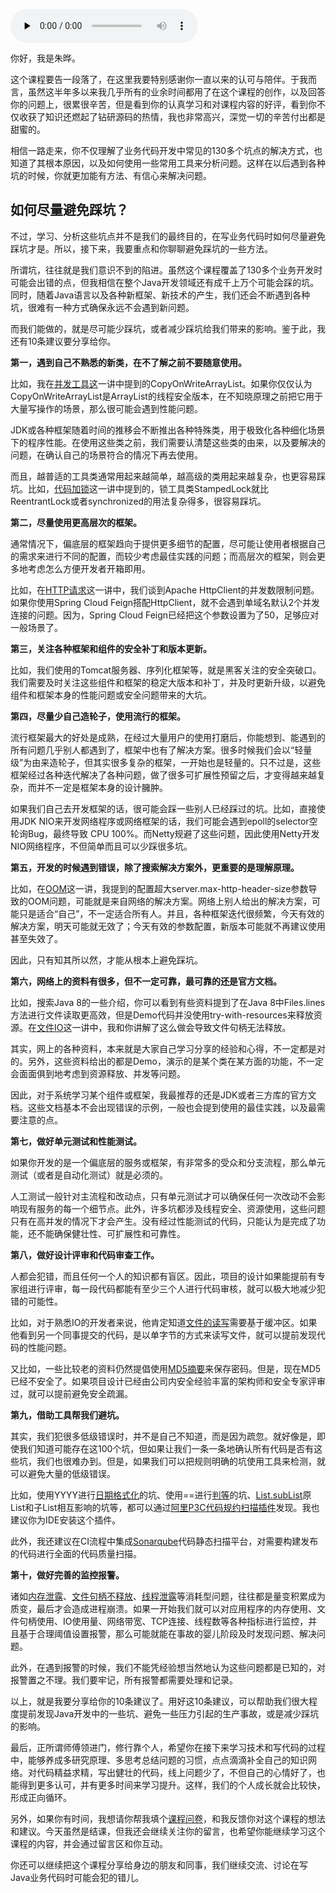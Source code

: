 <audio id="audio" title="结束语 | 写代码时，如何才能尽量避免踩坑？" controls="" preload="none"><source id="mp3" src="https://static001.geekbang.org/resource/audio/d5/03/d588e7fe05c091169ef75ad7c850fc03.mp3"></audio>

你好，我是朱晔。

这个课程要告一段落了，在这里我要特别感谢你一直以来的认可与陪伴。于我而言，虽然这半年多以来我几乎所有的业余时间都用了在这个课程的创作，以及回答你的问题上，很累很辛苦，但是看到你的认真学习和对课程内容的好评，看到你不仅收获了知识还燃起了钻研源码的热情，我也非常高兴，深觉一切的辛苦付出都是甜蜜的。

相信一路走来，你不仅理解了业务代码开发中常见的130多个坑点的解决方式，也知道了其根本原因，以及如何使用一些常用工具来分析问题。这样在以后遇到各种坑的时候，你就更加能有方法、有信心来解决问题。

## 如何尽量避免踩坑？

不过，学习、分析这些坑点并不是我们的最终目的，在写业务代码时如何尽量避免踩坑才是。所以，接下来，我要重点和你聊聊避免踩坑的一些方法。

所谓坑，往往就是我们意识不到的陷进。虽然这个课程覆盖了130多个业务开发时可能会出错的点，但我相信在整个Java开发领域还有成千上万个可能会踩的坑。同时，随着Java语言以及各种新框架、新技术的产生，我们还会不断遇到各种坑，很难有一种方式确保永远不会遇到新问题。

而我们能做的，就是尽可能少踩坑，或者减少踩坑给我们带来的影响。鉴于此，我还有10条建议要分享给你。

**第一，遇到自己不熟悉的新类，在不了解之前不要随意使用。**

比如，我在[并发工具这](https://time.geekbang.org/column/article/209494)一讲中提到的CopyOnWriteArrayList。如果你仅仅认为CopyOnWriteArrayList是ArrayList的线程安全版本，在不知晓原理之前把它用于大量写操作的场景，那么很可能会遇到性能问题。

JDK或各种框架随着时间的推移会不断推出各种特殊类，用于极致化各种细化场景下的程序性能。在使用这些类之前，我们需要认清楚这些类的由来，以及要解决的问题，在确认自己的场景符合的情况下再去使用。

而且，越普适的工具类通常用起来越简单，越高级的类用起来越复杂，也更容易踩坑。比如，[代码加锁](https://time.geekbang.org/column/article/209520)这一讲中提到的，锁工具类StampedLock就比ReentrantLock或者synchronized的用法复杂得多，很容易踩坑。

**第二，尽量使用更高层次的框架。**

通常情况下，偏底层的框架趋向于提供更多细节的配置，尽可能让使用者根据自己的需求来进行不同的配置，而较少考虑最佳实践的问题；而高层次的框架，则会更多地考虑怎么方便开发者开箱即用。

比如，在[HTTP请求](https://time.geekbang.org/column/article/213273)这一讲中，我们谈到Apache HttpClient的并发数限制问题。如果你使用Spring Cloud Feign搭配HttpClient，就不会遇到单域名默认2个并发连接的问题。因为，Spring Cloud Feign已经把这个参数设置为了50，足够应对一般场景了。

**第三，关注各种框架和组件的安全补丁和版本更新。**

比如，我们使用的Tomcat服务器、序列化框架等，就是黑客关注的安全突破口。我们需要及时关注这些组件和框架的稳定大版本和补丁，并及时更新升级，以避免组件和框架本身的性能问题或安全问题带来的大坑。

**第四，尽量少自己造轮子，使用流行的框架。**

流行框架最大的好处是成熟，在经过大量用户的使用打磨后，你能想到、能遇到的所有问题几乎别人都遇到了，框架中也有了解决方案。很多时候我们会以“轻量级”为由来造轮子，但其实很多复杂的框架，一开始也是轻量的。只不过是，这些框架经过各种迭代解决了各种问题，做了很多可扩展性预留之后，才变得越来越复杂，而并不一定是框架本身的设计臃肿。

如果我们自己去开发框架的话，很可能会踩一些别人已经踩过的坑。比如，直接使用JDK NIO来开发网络程序或网络框架的话，我们可能会遇到epoll的selector空轮询Bug，最终导致 CPU 100%。而Netty规避了这些问题，因此使用Netty开发NIO网络程序，不但简单而且可以少踩很多坑。

**第五，开发的时候遇到错误，除了搜索解决方案外，更重要的是理解原理。**

比如，在[OOM](https://time.geekbang.org/column/article/224784)这一讲，我提到的配置超大server.max-http-header-size参数导致的OOM问题，可能就是来自网络的解决方案。网络上别人给出的解决方案，可能只是适合“自己”，不一定适合所有人。并且，各种框架迭代很频繁，今天有效的解决方案，明天可能就无效了；今天有效的参数配置，新版本可能就不再建议使用甚至失效了。

因此，只有知其所以然，才能从根本上避免踩坑。

**第六，网络上的资料有很多，但不一定可靠，最可靠的还是官方文档。**

比如，搜索Java 8的一些介绍，你可以看到有些资料提到了在Java 8中Files.lines方法进行文件读取更高效，但是Demo代码并没使用try-with-resources来释放资源。在[文件IO](https://time.geekbang.org/column/article/223051)这一讲中，我和你讲解了这么做会导致文件句柄无法释放。

其实，网上的各种资料，本来就是大家自己学习分享的经验和心得，不一定都是对的。另外，这些资料给出的都是Demo，演示的是某个类在某方面的功能，不一定会面面俱到地考虑到资源释放、并发等问题。

因此，对于系统学习某个组件或框架，我最推荐的还是JDK或者三方库的官方文档。这些文档基本不会出现错误的示例，一般也会提到使用的最佳实践，以及最需要注意的点。

**第七，做好单元测试和性能测试。**

如果你开发的是一个偏底层的服务或框架，有非常多的受众和分支流程，那么单元测试（或者是自动化测试）就是必须的。

人工测试一般针对主流程和改动点，只有单元测试才可以确保任何一次改动不会影响现有服务的每一个细节点。此外，许多坑都涉及线程安全、资源使用，这些问题只有在高并发的情况下才会产生。没有经过性能测试的代码，只能认为是完成了功能，还不能确保健壮性、可扩展性和可靠性。

**第八，做好设计评审和代码审查工作。**

人都会犯错，而且任何一个人的知识都有盲区。因此，项目的设计如果能提前有专家组进行评审，每一段代码都能有至少三个人进行代码审核，就可以极大地减少犯错的可能性。

比如，对于熟悉IO的开发者来说，他肯定知道[文件的读写](https://time.geekbang.org/column/article/223051)需要基于缓冲区。如果他看到另一个同事提交的代码，是以单字节的方式来读写文件，就可以提前发现代码的性能问题。

又比如，一些比较老的资料仍然提倡使用[MD5摘要](https://time.geekbang.org/column/article/239150)来保存密码。但是，现在MD5已经不安全了。如果项目设计已经由公司内安全经验丰富的架构师和安全专家评审过，就可以提前避免安全疏漏。

**第九，借助工具帮我们避坑。**

其实，我们犯很多低级错误时，并不是自己不知道，而是因为疏忽。就好像是，即使我们知道可能存在这100个坑，但如果让我们一条一条地确认所有代码是否有这些坑，我们也很难办到。但是，如果我们可以把规则明确的坑使用工具来检测，就可以避免大量的低级错误。

比如，使用YYYY进行[日期格式化](https://time.geekbang.org/column/article/224240)的坑、使用==进行[判等](https://time.geekbang.org/column/article/213604)的坑、[List.subList](https://time.geekbang.org/column/article/216778)原List和子List相互影响的坑等，都可以通过[阿里P3C代码规约扫描插件](https://github.com/alibaba/p3c)发现。我也建议你为IDE安装这个插件。

此外，我还建议在CI流程中集成[Sonarqube](https://www.sonarqube.org/)代码静态扫描平台，对需要构建发布的代码进行全面的代码质量扫描。

**第十，做好完善的监控报警。**

诸如[内存泄露](https://time.geekbang.org/column/article/224784)、[文件句柄不释放](https://time.geekbang.org/column/article/223051)、[线程泄露](https://time.geekbang.org/column/article/211388)等消耗型问题，往往都是量变积累成为质变，最后才会造成进程崩溃。如果一开始我们就可以对应用程序的内存使用、文件句柄使用、IO使用量、网络带宽、TCP连接、线程数等各种指标进行监控，并且基于合理阈值设置报警，那么可能就能在事故的婴儿阶段及时发现问题、解决问题。

此外，在遇到报警的时候，我们不能凭经验想当然地认为这些问题都是已知的，对报警置之不理。我们要牢记，所有报警都需要处理和记录。

以上，就是我要分享给你的10条建议了。用好这10条建议，可以帮助我们很大程度提前发现Java开发中的一些坑、避免一些压力引起的生产事故，或是减少踩坑的影响。

最后，正所谓师傅领进门，修行靠个人，希望你在接下来学习技术和写代码的过程中，能够养成多研究原理、多思考总结问题的习惯，点点滴滴补全自己的知识网络。对代码精益求精，写出健壮的代码，线上问题少了，不但自己的心情好了，也能得到更多认可，并有更多时间来学习提升。这样，我们的个人成长就会比较快，形成正向循环。

另外，如果你有时间，我想请你帮我填个[课程问卷](https://jinshuju.net/f/pkRg24)，和我反馈你对这个课程的想法和建议。今天虽然是结课，但我还会继续关注你的留言，也希望你能继续学习这个课程的内容，并会通过留言区和你互动。

你还可以继续把这个课程分享给身边的朋友和同事，我们继续交流、讨论在写Java业务代码时可能会犯的错儿。
